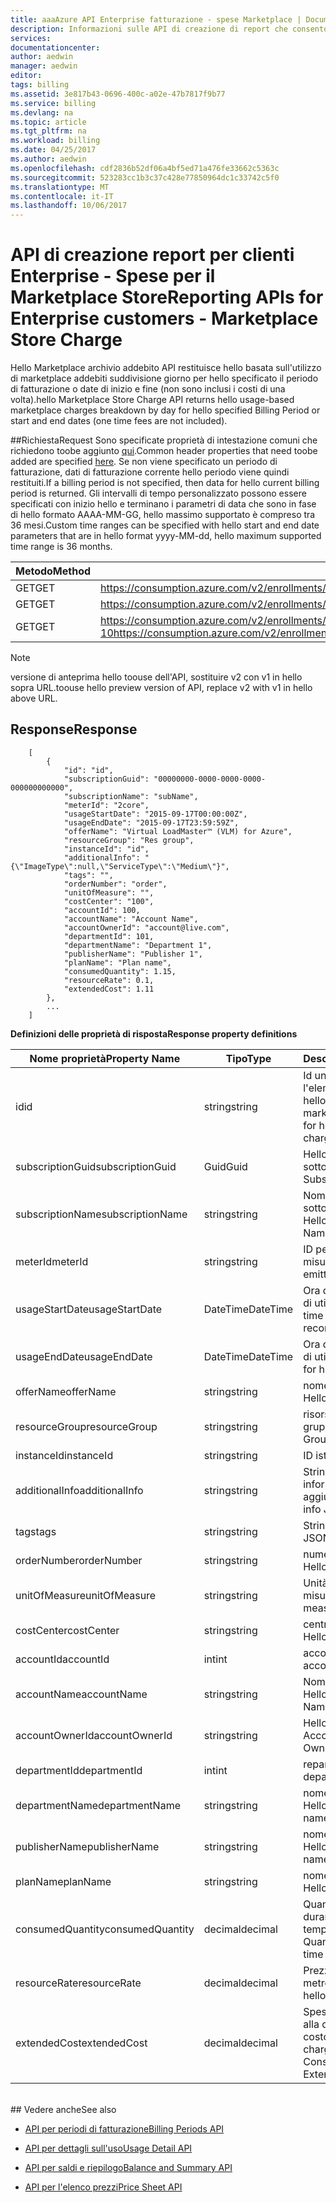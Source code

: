 ```yaml
---
title: aaaAzure API Enterprise fatturazione - spese Marketplace | Documenti Microsoft
description: Informazioni sulle API di creazione di report che consentono di dati relativi al consumo toopull clienti Azure Enterprise a livello di codice hello.
services: 
documentationcenter: 
author: aedwin
manager: aedwin
editor: 
tags: billing
ms.assetid: 3e817b43-0696-400c-a02e-47b7817f9b77
ms.service: billing
ms.devlang: na
ms.topic: article
ms.tgt_pltfrm: na
ms.workload: billing
ms.date: 04/25/2017
ms.author: aedwin
ms.openlocfilehash: cdf2836b52df06a4bf5ed71a476fe33662c5363c
ms.sourcegitcommit: 523283cc1b3c37c428e77850964dc1c33742c5f0
ms.translationtype: MT
ms.contentlocale: it-IT
ms.lasthandoff: 10/06/2017
---
```

# <a name="reporting-apis-for-enterprise-customers---marketplace-store-charge"></a><span data-ttu-id="b2124-103">API di creazione report per clienti Enterprise - Spese per il Marketplace Store</span><span class="sxs-lookup"><span data-stu-id="b2124-103">Reporting APIs for Enterprise customers - Marketplace Store Charge</span></span>

<span data-ttu-id="b2124-104">Hello Marketplace archivio addebito API restituisce hello basata sull'utilizzo di marketplace addebiti suddivisione giorno per hello specificato il periodo di fatturazione o date di inizio e fine (non sono inclusi i costi di una volta).</span><span class="sxs-lookup"><span data-stu-id="b2124-104">hello Marketplace Store Charge API returns hello usage-based marketplace charges breakdown by day for hello specified Billing Period or start and end dates (one time fees are not included).</span></span>

##<a name="request"></a><span data-ttu-id="b2124-105">Richiesta</span><span class="sxs-lookup"><span data-stu-id="b2124-105">Request</span></span> 
<span data-ttu-id="b2124-106">Sono specificate proprietà di intestazione comuni che richiedono toobe aggiunto [qui](billing-enterprise-api.md).</span><span class="sxs-lookup"><span data-stu-id="b2124-106">Common header properties that need toobe added are specified [here](billing-enterprise-api.md).</span></span> <span data-ttu-id="b2124-107">Se non viene specificato un periodo di fatturazione, dati di fatturazione corrente hello periodo viene quindi restituiti.</span><span class="sxs-lookup"><span data-stu-id="b2124-107">If a billing period is not specified, then data for hello current billing period is returned.</span></span> <span data-ttu-id="b2124-108">Gli intervalli di tempo personalizzato possono essere specificati con inizio hello e terminano i parametri di data che sono in fase di hello formato AAAA-MM-GG, hello massimo supportato è compreso tra 36 mesi.</span><span class="sxs-lookup"><span data-stu-id="b2124-108">Custom time ranges can be specified with hello start and end date parameters that are in hello format yyyy-MM-dd, hello maximum supported time range is 36 months.</span></span>  

|<span data-ttu-id="b2124-109">Metodo</span><span class="sxs-lookup"><span data-stu-id="b2124-109">Method</span></span> | <span data-ttu-id="b2124-110">URI della richiesta</span><span class="sxs-lookup"><span data-stu-id="b2124-110">Request URI</span></span>|
|-|-|
|<span data-ttu-id="b2124-111">GET</span><span class="sxs-lookup"><span data-stu-id="b2124-111">GET</span></span>|<span data-ttu-id="b2124-112">https://consumption.azure.com/v2/enrollments/{enrollmentNumber}/marketplacecharges</span><span class="sxs-lookup"><span data-stu-id="b2124-112">https://consumption.azure.com/v2/enrollments/{enrollmentNumber}/marketplacecharges</span></span>|
|<span data-ttu-id="b2124-113">GET</span><span class="sxs-lookup"><span data-stu-id="b2124-113">GET</span></span>|<span data-ttu-id="b2124-114">https://consumption.azure.com/v2/enrollments/{enrollmentNumber}/billingPeriods/{billingPeriod}/marketplacecharges</span><span class="sxs-lookup"><span data-stu-id="b2124-114">https://consumption.azure.com/v2/enrollments/{enrollmentNumber}/billingPeriods/{billingPeriod}/marketplacecharges</span></span>|
|<span data-ttu-id="b2124-115">GET</span><span class="sxs-lookup"><span data-stu-id="b2124-115">GET</span></span>|<span data-ttu-id="b2124-116">https://consumption.azure.com/v2/enrollments/{enrollmentNumber}/marketplacechargesbycustomdate?startTime=2017-01-01&endTime=2017-01-10</span><span class="sxs-lookup"><span data-stu-id="b2124-116">https://consumption.azure.com/v2/enrollments/{enrollmentNumber}/marketplacechargesbycustomdate?startTime=2017-01-01&endTime=2017-01-10</span></span>|

> [!Note]
> <span data-ttu-id="b2124-117">versione di anteprima hello toouse dell'API, sostituire v2 con v1 in hello sopra URL.</span><span class="sxs-lookup"><span data-stu-id="b2124-117">toouse hello preview version of API, replace v2 with v1 in hello above URL.</span></span>
>

## <a name="response"></a><span data-ttu-id="b2124-118">Response</span><span class="sxs-lookup"><span data-stu-id="b2124-118">Response</span></span>
 
    
        [
            {
                "id": "id",
                "subscriptionGuid": "00000000-0000-0000-0000-000000000000",
                "subscriptionName": "subName",
                "meterId": "2core",
                "usageStartDate": "2015-09-17T00:00:00Z",
                "usageEndDate": "2015-09-17T23:59:59Z",
                "offerName": "Virtual LoadMaster™ (VLM) for Azure",
                "resourceGroup": "Res group",
                "instanceId": "id",
                "additionalInfo": "{\"ImageType\":null,\"ServiceType\":\"Medium\"}",
                "tags": "",
                "orderNumber": "order",
                "unitOfMeasure": "",
                "costCenter": "100",
                "accountId": 100,
                "accountName": "Account Name",
                "accountOwnerId": "account@live.com",
                "departmentId": 101,
                "departmentName": "Department 1",
                "publisherName": "Publisher 1",
                "planName": "Plan name",
                "consumedQuantity": 1.15,
                "resourceRate": 0.1,
                "extendedCost": 1.11
            },
            ...
        ]
    

<span data-ttu-id="b2124-119">**Definizioni delle proprietà di risposta**</span><span class="sxs-lookup"><span data-stu-id="b2124-119">**Response property definitions**</span></span>

|<span data-ttu-id="b2124-120">Nome proprietà</span><span class="sxs-lookup"><span data-stu-id="b2124-120">Property Name</span></span>| <span data-ttu-id="b2124-121">Tipo</span><span class="sxs-lookup"><span data-stu-id="b2124-121">Type</span></span>| <span data-ttu-id="b2124-122">Descrizione</span><span class="sxs-lookup"><span data-stu-id="b2124-122">Description</span></span>
|-|-|-|
|<span data-ttu-id="b2124-123">id</span><span class="sxs-lookup"><span data-stu-id="b2124-123">id</span></span>|<span data-ttu-id="b2124-124">string</span><span class="sxs-lookup"><span data-stu-id="b2124-124">string</span></span>|<span data-ttu-id="b2124-125">Id univoco per l'elemento di addebito hello marketplace</span><span class="sxs-lookup"><span data-stu-id="b2124-125">Unique Id for hello marketplace charge item</span></span>|
|<span data-ttu-id="b2124-126">subscriptionGuid</span><span class="sxs-lookup"><span data-stu-id="b2124-126">subscriptionGuid</span></span>|<span data-ttu-id="b2124-127">Guid</span><span class="sxs-lookup"><span data-stu-id="b2124-127">Guid</span></span>|<span data-ttu-id="b2124-128">Hello Guid della sottoscrizione</span><span class="sxs-lookup"><span data-stu-id="b2124-128">hello Subscription Guid</span></span>|
|<span data-ttu-id="b2124-129">subscriptionName</span><span class="sxs-lookup"><span data-stu-id="b2124-129">subscriptionName</span></span>|<span data-ttu-id="b2124-130">string</span><span class="sxs-lookup"><span data-stu-id="b2124-130">string</span></span>|<span data-ttu-id="b2124-131">Nome della sottoscrizione Hello</span><span class="sxs-lookup"><span data-stu-id="b2124-131">hello Subscription Name</span></span>|
|<span data-ttu-id="b2124-132">meterId</span><span class="sxs-lookup"><span data-stu-id="b2124-132">meterId</span></span>|<span data-ttu-id="b2124-133">string</span><span class="sxs-lookup"><span data-stu-id="b2124-133">string</span></span>|<span data-ttu-id="b2124-134">ID per hello generato misuratore</span><span class="sxs-lookup"><span data-stu-id="b2124-134">Id for hello emitted Meter</span></span>|
|<span data-ttu-id="b2124-135">usageStartDate</span><span class="sxs-lookup"><span data-stu-id="b2124-135">usageStartDate</span></span>|<span data-ttu-id="b2124-136">DateTime</span><span class="sxs-lookup"><span data-stu-id="b2124-136">DateTime</span></span>|<span data-ttu-id="b2124-137">Ora di inizio per i record di utilizzo hello</span><span class="sxs-lookup"><span data-stu-id="b2124-137">Start time for hello usage record</span></span>|
|<span data-ttu-id="b2124-138">usageEndDate</span><span class="sxs-lookup"><span data-stu-id="b2124-138">usageEndDate</span></span>|<span data-ttu-id="b2124-139">DateTime</span><span class="sxs-lookup"><span data-stu-id="b2124-139">DateTime</span></span>|<span data-ttu-id="b2124-140">Ora di fine per il record di utilizzo hello</span><span class="sxs-lookup"><span data-stu-id="b2124-140">End time for hello usage record</span></span>|
|<span data-ttu-id="b2124-141">offerName</span><span class="sxs-lookup"><span data-stu-id="b2124-141">offerName</span></span>|<span data-ttu-id="b2124-142">string</span><span class="sxs-lookup"><span data-stu-id="b2124-142">string</span></span>|<span data-ttu-id="b2124-143">nome dell'offerta Hello</span><span class="sxs-lookup"><span data-stu-id="b2124-143">hello Offer name</span></span>|
|<span data-ttu-id="b2124-144">resourceGroup</span><span class="sxs-lookup"><span data-stu-id="b2124-144">resourceGroup</span></span>|<span data-ttu-id="b2124-145">string</span><span class="sxs-lookup"><span data-stu-id="b2124-145">string</span></span>|<span data-ttu-id="b2124-146">risorsa Hello gruppo</span><span class="sxs-lookup"><span data-stu-id="b2124-146">hello resource Group</span></span>|
|<span data-ttu-id="b2124-147">instanceId</span><span class="sxs-lookup"><span data-stu-id="b2124-147">instanceId</span></span>|<span data-ttu-id="b2124-148">string</span><span class="sxs-lookup"><span data-stu-id="b2124-148">string</span></span>|<span data-ttu-id="b2124-149">ID istanza</span><span class="sxs-lookup"><span data-stu-id="b2124-149">Instance Id</span></span>|
|<span data-ttu-id="b2124-150">additionalInfo</span><span class="sxs-lookup"><span data-stu-id="b2124-150">additionalInfo</span></span>|<span data-ttu-id="b2124-151">string</span><span class="sxs-lookup"><span data-stu-id="b2124-151">string</span></span>|<span data-ttu-id="b2124-152">Stringa JSON per informazioni aggiuntive</span><span class="sxs-lookup"><span data-stu-id="b2124-152">Additional info JSON string</span></span>|
|<span data-ttu-id="b2124-153">tags</span><span class="sxs-lookup"><span data-stu-id="b2124-153">tags</span></span>|<span data-ttu-id="b2124-154">string</span><span class="sxs-lookup"><span data-stu-id="b2124-154">string</span></span>|<span data-ttu-id="b2124-155">Stringa JSON di tag</span><span class="sxs-lookup"><span data-stu-id="b2124-155">Tag JSON string</span></span>|
|<span data-ttu-id="b2124-156">orderNumber</span><span class="sxs-lookup"><span data-stu-id="b2124-156">orderNumber</span></span>|<span data-ttu-id="b2124-157">string</span><span class="sxs-lookup"><span data-stu-id="b2124-157">string</span></span>|<span data-ttu-id="b2124-158">numero di ordine Hello</span><span class="sxs-lookup"><span data-stu-id="b2124-158">hello order number</span></span>|
|<span data-ttu-id="b2124-159">unitOfMeasure</span><span class="sxs-lookup"><span data-stu-id="b2124-159">unitOfMeasure</span></span>|<span data-ttu-id="b2124-160">string</span><span class="sxs-lookup"><span data-stu-id="b2124-160">string</span></span>|<span data-ttu-id="b2124-161">Unità di misura del misuratore hello</span><span class="sxs-lookup"><span data-stu-id="b2124-161">Unit of measure for hello meter</span></span>|
|<span data-ttu-id="b2124-162">costCenter</span><span class="sxs-lookup"><span data-stu-id="b2124-162">costCenter</span></span>|<span data-ttu-id="b2124-163">string</span><span class="sxs-lookup"><span data-stu-id="b2124-163">string</span></span>|<span data-ttu-id="b2124-164">centro di costo Hello</span><span class="sxs-lookup"><span data-stu-id="b2124-164">hello cost center</span></span>|
|<span data-ttu-id="b2124-165">accountId</span><span class="sxs-lookup"><span data-stu-id="b2124-165">accountId</span></span>|<span data-ttu-id="b2124-166">int</span><span class="sxs-lookup"><span data-stu-id="b2124-166">int</span></span>|<span data-ttu-id="b2124-167">account Hello Id</span><span class="sxs-lookup"><span data-stu-id="b2124-167">hello account Id</span></span>|
|<span data-ttu-id="b2124-168">accountName</span><span class="sxs-lookup"><span data-stu-id="b2124-168">accountName</span></span>|<span data-ttu-id="b2124-169">string</span><span class="sxs-lookup"><span data-stu-id="b2124-169">string</span></span> |<span data-ttu-id="b2124-170">Nome dell'Account Hello</span><span class="sxs-lookup"><span data-stu-id="b2124-170">hello Account Name</span></span>|
|<span data-ttu-id="b2124-171">accountOwnerId</span><span class="sxs-lookup"><span data-stu-id="b2124-171">accountOwnerId</span></span>|<span data-ttu-id="b2124-172">string</span><span class="sxs-lookup"><span data-stu-id="b2124-172">string</span></span>|<span data-ttu-id="b2124-173">Hello Id proprietario di Account</span><span class="sxs-lookup"><span data-stu-id="b2124-173">hello Account Owner Id</span></span>|
|<span data-ttu-id="b2124-174">departmentId</span><span class="sxs-lookup"><span data-stu-id="b2124-174">departmentId</span></span>|<span data-ttu-id="b2124-175">int</span><span class="sxs-lookup"><span data-stu-id="b2124-175">int</span></span>|<span data-ttu-id="b2124-176">reparto di Hello Id</span><span class="sxs-lookup"><span data-stu-id="b2124-176">hello department Id</span></span>|
|<span data-ttu-id="b2124-177">departmentName</span><span class="sxs-lookup"><span data-stu-id="b2124-177">departmentName</span></span>|<span data-ttu-id="b2124-178">string</span><span class="sxs-lookup"><span data-stu-id="b2124-178">string</span></span>|<span data-ttu-id="b2124-179">nome del reparto Hello</span><span class="sxs-lookup"><span data-stu-id="b2124-179">hello department name</span></span>|
|<span data-ttu-id="b2124-180">publisherName</span><span class="sxs-lookup"><span data-stu-id="b2124-180">publisherName</span></span>|<span data-ttu-id="b2124-181">string</span><span class="sxs-lookup"><span data-stu-id="b2124-181">string</span></span>|<span data-ttu-id="b2124-182">nome dell'autore Hello</span><span class="sxs-lookup"><span data-stu-id="b2124-182">hello publisher name</span></span>|
|<span data-ttu-id="b2124-183">planName</span><span class="sxs-lookup"><span data-stu-id="b2124-183">planName</span></span>|<span data-ttu-id="b2124-184">string</span><span class="sxs-lookup"><span data-stu-id="b2124-184">string</span></span>|<span data-ttu-id="b2124-185">nome del piano di Hello</span><span class="sxs-lookup"><span data-stu-id="b2124-185">hello Plan name</span></span>|
|<span data-ttu-id="b2124-186">consumedQuantity</span><span class="sxs-lookup"><span data-stu-id="b2124-186">consumedQuantity</span></span>|<span data-ttu-id="b2124-187">decimal</span><span class="sxs-lookup"><span data-stu-id="b2124-187">decimal</span></span>|<span data-ttu-id="b2124-188">Quantità consumata durante il periodo di tempo</span><span class="sxs-lookup"><span data-stu-id="b2124-188">Consumed Quantity during this time period</span></span>|
|<span data-ttu-id="b2124-189">resourceRate</span><span class="sxs-lookup"><span data-stu-id="b2124-189">resourceRate</span></span>|<span data-ttu-id="b2124-190">decimal</span><span class="sxs-lookup"><span data-stu-id="b2124-190">decimal</span></span>|<span data-ttu-id="b2124-191">Prezzo unitario per metro hello</span><span class="sxs-lookup"><span data-stu-id="b2124-191">Unit price for hello meter</span></span>|
|<span data-ttu-id="b2124-192">extendedCost</span><span class="sxs-lookup"><span data-stu-id="b2124-192">extendedCost</span></span>|<span data-ttu-id="b2124-193">decimal</span><span class="sxs-lookup"><span data-stu-id="b2124-193">decimal</span></span>|<span data-ttu-id="b2124-194">Spesa prevista in base alla quantità usata e al costo esteso</span><span class="sxs-lookup"><span data-stu-id="b2124-194">Estimated charge based on Consumed Quantity and Extended cost</span></span>|
<br/>
## <a name="see-also"></a><span data-ttu-id="b2124-195">Vedere anche</span><span class="sxs-lookup"><span data-stu-id="b2124-195">See also</span></span>

* [<span data-ttu-id="b2124-196">API per periodi di fatturazione</span><span class="sxs-lookup"><span data-stu-id="b2124-196">Billing Periods API</span></span>](billing-enterprise-api-billing-periods.md)

* [<span data-ttu-id="b2124-197">API per dettagli sull'uso</span><span class="sxs-lookup"><span data-stu-id="b2124-197">Usage Detail API</span></span>](billing-enterprise-api-usage-detail.md) 

* [<span data-ttu-id="b2124-198">API per saldi e riepilogo</span><span class="sxs-lookup"><span data-stu-id="b2124-198">Balance and Summary API</span></span>](billing-enterprise-api-balance-summary.md)

* [<span data-ttu-id="b2124-199">API per l'elenco prezzi</span><span class="sxs-lookup"><span data-stu-id="b2124-199">Price Sheet API</span></span>](billing-enterprise-api-pricesheet.md)